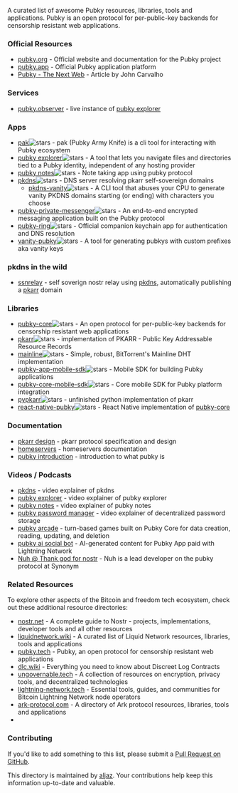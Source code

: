 A curated list of awesome Pubky resources, libraries, tools and applications. Pubky is an open protocol for per-public-key backends for censorship resistant web applications. 

### Official Resources
- [pubky.org](https://pubky.org/) - Official website and documentation for the Pubky project
- [pubky.app](https://pubky.app/) - Official Pubky application platform
- [Pubky - The Next Web](https://medium.com/pubky/pubky-the-next-web-3287b35408f1) - Article by John Carvalho 

### Services
- [pubky.observer](https://pubky.observer) - live instance of [pubky explorer](https://github.com/pubky/pubky-explorer)

### Apps
- [pak](https://github.com/aljazceru/pak)![stars](https://img.shields.io/github/stars/aljazceru/pak.svg?style=social) - pak (Pubky Army Knife) is a cli tool for interacting with Pubky ecosystem
- [pubky explorer](https://github.com/pubky/pubky-explorer)![stars](https://img.shields.io/github/stars/pubky/pubky-explorer.svg?style=social) - A tool that lets you navigate files and directories tied to a Pubky identity, independent of any hosting provider
- [pubky notes](https://github.com/pubky/pubky-notes)![stars](https://img.shields.io/github/stars/pubky/pubky-notes.svg?style=social) - Note taking app using pubky protocol
- [pkdns](https://github.com/pubky/pkdns)![stars](https://img.shields.io/github/stars/pubky/pkdns.svg?style=social) -  DNS server resolving pkarr self-sovereign domains
  - [pkdns-vanity](https://github.com/jphastings/pkdns-vanity)![stars](https://img.shields.io/github/stars/jphastings/pkdns-vanity.svg?style=social) - A CLI tool that abuses your CPU to generate vanity PKDNS domains starting (or ending) with characters you choose
- [pubky-private-messenger](https://github.com/coreyphillips/pubky-private-messenger)![stars](https://img.shields.io/github/stars/coreyphillips/pubky-private-messenger.svg?style=social) - An end-to-end encrypted messaging application built on the Pubky protocol
- [pubky-ring](https://github.com/pubky/pubky-ring)![stars](https://img.shields.io/github/stars/pubky/pubky-ring.svg?style=social) - Official companion keychain app for authentication and DNS resolution
- [vanity-pubky](https://github.com/coreyphillips/vanity-pubky)![stars](https://img.shields.io/github/stars/coreyphillips/vanity-pubky.svg?style=social) -  A tool for generating pubkys with custom prefixes aka vanity keys

### pkdns in the wild
- [ssnrelay](https://gitlab.com/cipres/ssnrelay) - self soverign nostr relay using [pkdns](https://github.com/pubky/pkdns), automatically publishing a [pkarr](https://github.com/pubky/pkarr) domain

### Libraries
- [pubky-core](https://github.com/pubky/pubky-core)![stars](https://img.shields.io/github/stars/pubky/pubky-core.svg?style=social) - An open protocol for per-public-key backends for censorship resistant web applications
- [pkarr](https://github.com/pubky/pkarr)![stars](https://img.shields.io/github/stars/pubky/pkarr.svg?style=social) - implementation of PKARR -  Public Key Addressable Resource Records
- [mainline](https://github.com/pubky/mainline)![stars](https://img.shields.io/github/stars/pubky/mainline.svg?style=social) - Simple, robust, BitTorrent's Mainline DHT implementation 
- [pubky-app-mobile-sdk](https://github.com/pubky/pubky-app-mobile-sdk)![stars](https://img.shields.io/github/stars/pubky/pubky-app-mobile-sdk.svg?style=social) - Mobile SDK for building Pubky applications
- [pubky-core-mobile-sdk](https://github.com/pubky/pubky-core-mobile-sdk)![stars](https://img.shields.io/github/stars/pubky/pubky-core-mobile-sdk.svg?style=social) - Core mobile SDK for Pubky platform integration
- [pypkarr](https://github.com/aljazceru/pypkarr)![stars](https://img.shields.io/github/stars/aljazceru/pypkarr.svg?style=social) - unfinished python implementation of pkarr
- [react-native-pubky](https://github.com/pubky/react-native-pubky)![stars](https://img.shields.io/github/stars/pubky/react-native-pubky.svg?style=social) - React Native implementation of [pubky-core](https://github.com/pubky/pubky-core)

### Documentation
- [pkarr design](https://github.com/pubky/pkarr/tree/main/design) - pkarr protocol specification and design
- [homeservers](https://docs.pubky.org/Explore/Pubky-Core/Homeservers) - homeservers documentation
- [pubky introduction](https://docs.pubky.org/Explore/Pubky-Core/Introduction) - introduction to what pubky is 

### Videos / Podcasts
- [pkdns](https://youtu.be/GJHMlyKUoWY?si=7HCKEpLL9HONakQF) - video explainer of pkdns 
- [pubky explorer](https://youtu.be/qESmEhDNl4E?si=AwxaIT--uAuF9NvJ) - video explainer of pubky explorer
- [pubky notes](https://youtu.be/dXsFe3jmtHE?si=JjXkiicirao7K6YJ) - video explainer of pubky notes 
- [pubky password manager](https://www.youtube.com/watch?v=5uUt2HHlawE) - video explainer of decentralized password storage
- [pubky arcade](https://www.youtube.com/watch?v=hUzN68mNfP4) - turn-based games built on Pubky Core for data creation, reading, updating, and deletion
- [pubky ai social bot](https://www.youtube.com/watch?v=cbOPwbqOKHQ) - AI-generated content for Pubky App paid with Lightning Network
- [Nuh @ Thank god for nostr](https://fountain.fm/episode/HXQpcOdQU9Tnxa9BQO2v) - Nuh is a lead developer on the pubky protocol at Synonym

### Related Resources

To explore other aspects of the Bitcoin and freedom tech ecosystem, check out these additional resource directories:
- [nostr.net](https://www.nostr.net) - A complete guide to Nostr - projects, implementations, developer tools and all other resources
- [liquidnetwork.wiki](https://liquidnetwork.wiki) - A curated list of Liquid Network resources, libraries, tools and applications
- [pubky.tech](https://pubky.tech) - Pubky, an open protocol for censorship resistant web applications
- [dlc.wiki](https://www.dlc.wiki) - Everything you need to know about Discreet Log Contracts
- [ungovernable.tech](https://ungovernable.tech) - A collection of resources on encryption, privacy tools, and decentralized technologies
- [lightning-network.tech](https://www.lightning-network.tech/)  - Essential tools, guides, and communities for Bitcoin Lightning Network node operators
- [ark-protocol.com](https://ark-protocol.com) - A directory of Ark protocol resources, libraries, tools and applications
- 
### Contributing
If you'd like to add something to this list, please submit a [Pull Request on GitHub](https://github.com/aljazceru/awesome-pubky/).

This directory is maintained by [aljaz](https://disobey.dev/contact/). Your contributions help keep this information up-to-date and valuable.
